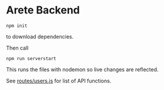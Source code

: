 # Arete Backend

```
npm init 
```
to download dependencies.

Then call 
```
npm run serverstart
```
This runs the files with nodemon so live changes are reflected.

See [routes/users.js](routes/users.js) for list of API functions.
